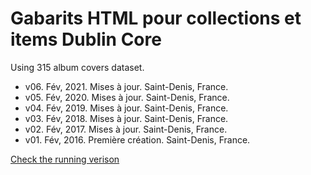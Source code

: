 # Gabarits HTML pour collections et items Dublin Core

Using 315 album covers dataset.

- v06. Fév, 2021. Mises à jour. Saint-Denis, France.
- v05. Fév, 2020. Mises à jour. Saint-Denis, France.
- v04. Fév, 2019. Mises à jour. Saint-Denis, France.
- v03. Fév, 2018. Mises à jour. Saint-Denis, France.
- v02. Fév, 2017. Mises à jour. Saint-Denis, France.
- v01. Fév, 2016. Première création. Saint-Denis, France.

[Check the running verison](http://ereyes.github.io/DC_gabarits/)
